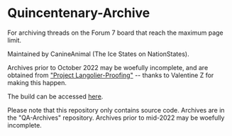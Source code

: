 # Quincentenary-Archive
For archiving threads on the Forum 7 board that reach the maximum page limit.

Maintained by CanineAnimal (The Ice States on NationStates).

Archives prior to October 2022 may be woefully incomplete, and are obtained from ["Project Langolier-Proofing"](https://www.nationstates.net/page=dispatch/id=1543370) -- thanks to Valentine Z for making this happen.

The build can be accessed [here](https://canineanimal.github.io/Quincentenary-Archive/pages/).

Please note that this repository only contains source code. Archives are in the "QA-Archives" repository. Archives prior to mid-2022 may be woefully incomplete.
